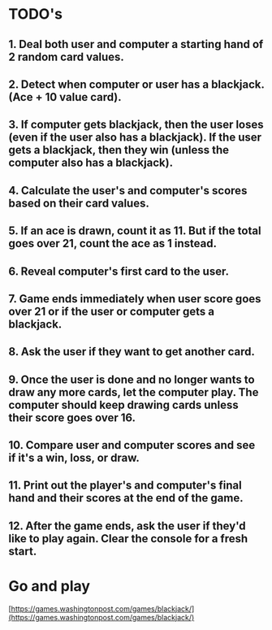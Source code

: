 #           TODO's
## 1. Deal both user and computer a starting hand of 2 random card values.


	
## 2. Detect when computer or user has a blackjack. (Ace + 10 value card).



	
## 3. If computer gets blackjack, then the user loses (even if the user also has a blackjack). If the user gets a blackjack, then they win (unless the computer also has a blackjack).


	
## 4. Calculate the user's and computer's scores based on their card values.



	
## 5. If an ace is drawn, count it as 11. But if the total goes over 21, count the ace as 1 instead.



	
## 6. Reveal computer's first card to the user.



	
## 7. Game ends immediately when user score goes over 21 or if the user or computer gets a blackjack.



	
## 8. Ask the user if they want to get another card.



	
## 9. Once the user is done and no longer wants to draw any more cards, let the computer play. The computer should keep drawing cards unless their score goes over 16.



	
## 10. Compare user and computer scores and see if it's a win, loss, or draw.



	
## 11. Print out the player's and computer's final hand and their scores at the end of the game.



## 12. After the game ends, ask the user if they'd like to play again. Clear the console for a fresh start.

# Go and play 
[https://games.washingtonpost.com/games/blackjack/](https://games.washingtonpost.com/games/blackjack/)

